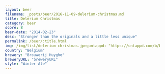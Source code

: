 ```yaml
---
layout: beer
filename: _posts/beer/2016-11-09-delerium-christmas.md
title: Delerium Christmas
category: beer
score: 8
beer-date: "2014-02-23"
desc: "Stronger than the originals and a little less unique"
permalink: /beer/:title.html
img: /img/list/delerium-christmas.jpeguntappd: "https://untappd.com/b/brouwerij-huyghe-delirium-noel--christmas/8767"
country: "Belgium"
brewery: "Brouwerij Huyghe"
breweryURL: "breweryURL"
style: "Winter Ale"
---
```

